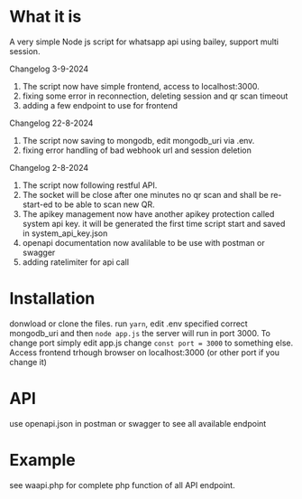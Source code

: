 # What it is
A very simple Node js script for whatsapp api using bailey, support multi session. 

Changelog 3-9-2024
 1. The script now have simple frontend, access to localhost:3000. 
 2. fixing some error in reconnection, deleting session and qr scan timeout
 3. adding a few endpoint to use for frontend
    
Changelog 22-8-2024
 1. The script now saving to mongodb, edit mongodb_uri via .env. 
 2. fixing error handling of bad webhook url and session deletion
    
Changelog 2-8-2024
 1. The script now following restful API. 
 2. The socket will be close after one minutes no qr scan and shall be re-start-ed to be able to scan new QR. 
 3. The apikey management now have another apikey protection called system api key. it will be generated the first time script start and saved in system_api_key.json 
 4. openapi documentation now avalilable to be use with postman or swagger 
 5. adding ratelimiter for api call

# Installation
donwload or clone the files. run `yarn`, edit .env specified correct mongodb_uri and then `node app.js` the server will run in port 3000.
To change port simply edit app.js change `const port = 3000` to something else.
Access frontend trhough browser on localhost:3000 (or other port if you change it)

# API
use openapi.json in postman or swagger to see all available endpoint

# Example
see waapi.php for complete php function of all API endpoint.
